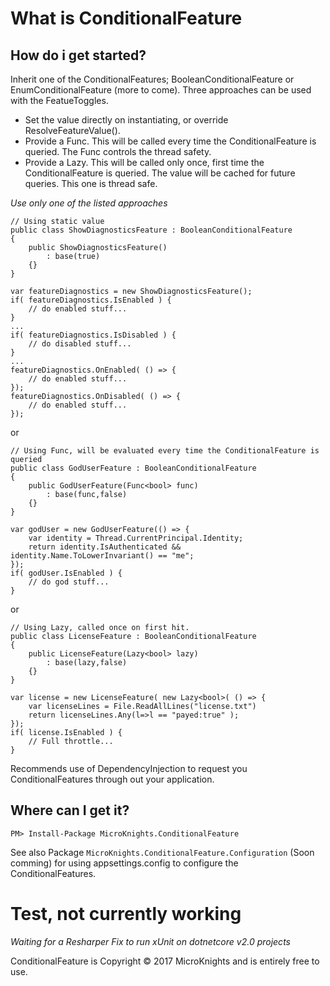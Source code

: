 # What is ConditionalFeature

## How do i get started?

Inherit one of the ConditionalFeatures; BooleanConditionalFeature or EnumConditionalFeature (more to come). Three approaches can be used with the FeatueToggles.

 - Set the value directly on instantiating, or override ResolveFeatureValue().
 - Provide a Func. This will be called every time the ConditionalFeature is queried. The Func controls the thread safety.
 - Provide a Lazy. This will be called only once, first time the ConditionalFeature is queried. The value will be cached for future queries. This one is thread safe.

 *Use only one of the listed approaches*
    
    // Using static value
    public class ShowDiagnosticsFeature : BooleanConditionalFeature
    {
        public ShowDiagnosticsFeature()
            : base(true)
        {}
    }

    var featureDiagnostics = new ShowDiagnosticsFeature();
    if( featureDiagnostics.IsEnabled ) {
        // do enabled stuff...
    }
    ...
    if( featureDiagnostics.IsDisabled ) {
        // do disabled stuff...
    }
    ...    
    featureDiagnostics.OnEnabled( () => {
        // do enabled stuff...
    });
    featureDiagnostics.OnDisabled( () => {
        // do enabled stuff...
    });

or

    // Using Func, will be evaluated every time the ConditionalFeature is queried
    public class GodUserFeature : BooleanConditionalFeature
    {
        public GodUserFeature(Func<bool> func)
            : base(func,false)
        {}
    }

    var godUser = new GodUserFeature(() => {
        var identity = Thread.CurrentPrincipal.Identity;
        return identity.IsAuthenticated && identity.Name.ToLowerInvariant() == "me";
    });
    if( godUser.IsEnabled ) {
        // do god stuff...
    }
    
    
or

    // Using Lazy, called once on first hit.    
    public class LicenseFeature : BooleanConditionalFeature
    {
        public LicenseFeature(Lazy<bool> lazy)
            : base(lazy,false)
        {}
    }

    var license = new LicenseFeature( new Lazy<bool>( () => {
        var licenseLines = File.ReadAllLines("license.txt")
        return licenseLines.Any(l=>l == "payed:true" );
    });
    if( license.IsEnabled ) {
        // Full throttle...
    }
    


Recommends use of DependencyInjection to request you ConditionalFeatures through out your application.


## Where can I get it?

`PM> Install-Package MicroKnights.ConditionalFeature`

See also Package `MicroKnights.ConditionalFeature.Configuration` (Soon comming) for using appsettings.config to configure the ConditionalFeatures.


# Test, not currently working
*Waiting for a Resharper Fix to run xUnit on dotnetcore v2.0 projects*

ConditionalFeature is Copyright © 2017 MicroKnights and is entirely free to use.